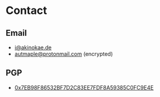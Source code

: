 # Contact

## Email

- [i@akinokae.de](mailto:i@akinokae.de)
- [autmaple@protonmail.com](mailto:autmaple@protonmail.com) (encrypted)
  
## PGP

- [0x7EB98F86532BF7D2C83EE7FDF8A59385C0FC9E4E](https://public.akinokae.de/pgp/7EB98F86532BF7D2C83EE7FDF8A59385C0FC9E4E.asc)
